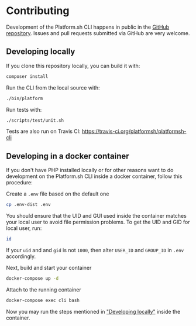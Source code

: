 # Contributing

Development of the Platform.sh CLI happens in public in the
[GitHub repository](https://github.com/platformsh/platformsh-cli). Issues and
pull requests submitted via GitHub are very welcome.

## Developing locally

If you clone this repository locally, you can build it with:

```sh
composer install
```

Run the CLI from the local source with:

```sh
./bin/platform
```

Run tests with:

```sh
./scripts/test/unit.sh
```

Tests are also run on Travis CI: https://travis-ci.org/platformsh/platformsh-cli

## Developing in a docker container

If you don't have PHP installed locally or for other reasons want to do development on the
Platform.sh CLI inside a docker container, follow this procedure:

Create a `.env` file based on the default one

```sh
cp .env-dist .env
```

You should ensure that the UID and GUI used inside the container matches your local user to avoid file permission problems.
To get the UID and GID for local user, run:

```sh
id
```

If your `uid` and and `gid` is not `1000`, then alter `USER_ID` and `GROUP_ID` in `.env` accordingly.


Next, build and start your container

```sh
docker-compose up -d
```

Attach to the running container

```sh
docker-compose exec cli bash
```

Now you may run the steps mentioned in ["Developing locally"](#Developing-locally) inside the container.
